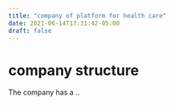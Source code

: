 ```yaml
---
title: "company of platform for health care"
date: 2021-06-14T17:31:42-05:00
draft: false
---
```

# company structure
The company has a ..